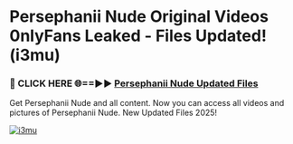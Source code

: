 # Persephanii Nude Original Videos 0nlyFans Leaked - Files Updated! (i3mu)

<h3>🔴 CLICK HERE 🌐==►► <a href="https://tinyurl.com/4mcuefdz" rel="nofollow">Persephanii Nude Updated Files</a></h3>

Get Persephanii Nude and all content. Now you can access all videos and pictures of Persephanii Nude. New Updated Files 2025!

[![i3mu](https://i.imgur.com/StAQSOY.gif)](https://tinyurl.com/4mcuefdz)
